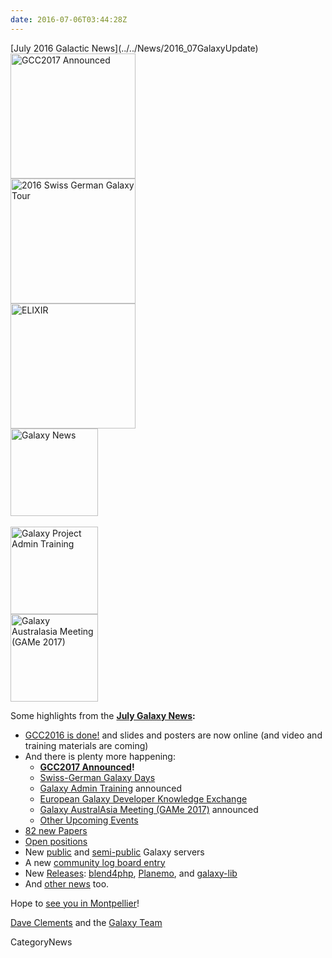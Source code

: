 ```yaml
---
date: 2016-07-06T03:44:28Z
---
```

<div class='newsItemHeader'>[July 2016 Galactic News](../../News/2016_07GalaxyUpdate)</div>

<div class='right'>
<a href='/GalaxyUpdates/2016_07#gcc2017-26-30-june-2017-montpellier-france'><img src='/Images/Logos/GCC2107.png' alt='GCC2017 Announced' width="200" /></a><br />
<a href='/GalaxyUpdates/2016_07#swiss-german-galaxy-days'><img src='/Images/Logos/SG2016T.V2_logo.png' alt='2016 Swiss German Galaxy Tour' width="200" /></a><br />
<a href='/GalaxyUpdates/2016_07#european-galaxy-developer-knowledge-exchange'><img src='/Images/Logos/ElixirNoTextLogo.png' alt='ELIXIR' width="200" /></a>
</div>
<div class='right'>
<a href='/GalaxyUpdates/2016_07'><img src='/Images/GalaxyLogos/GalaxyNews.png' alt='Galaxy News' width=140 /></a><br /><br />
<a href='/GalaxyUpdates/2016_07#galaxy-admin-training-november-7-11-salt-lake-city-utah'><img src='/Images/Logos/AdminTraining2016-500.png' alt='Galaxy Project Admin Training' width=140" /></a><br />
<a href='/GalaxyUpdates/2016_07#galaxy-australasia-meeting-game-2017-3-9-february-melbourne'><img src='/Images/Logos/GAMeLogo200.png' alt='Galaxy Australasia Meeting (GAMe 2017)' width="140" /></a>
</div>

Some highlights from the **[July Galaxy News](../../GalaxyUpdates/2016_07):**

* [GCC2016 is done!](/GalaxyUpdates/2016_07#gcc2016-is-done) and slides and posters are now online (and video and training materials are coming)
* And there is plenty more happening:
  * **[GCC2017 Announced](/GalaxyUpdates/2016_07#gcc2017-26-30-june-2017-montpellier-france)!**
  * [Swiss-German Galaxy Days](/GalaxyUpdates/2016_07#swiss-german-galaxy-days)
  * [Galaxy Admin Training](/GalaxyUpdates/2016_07#galaxy-admin-training-november-7-11-salt-lake-city-utah) announced
  * [European Galaxy Developer Knowledge Exchange](/GalaxyUpdates/2016_07#european-galaxy-developer-knowledge-exchange)
  * [Galaxy AustralAsia Meeting (GAMe 2017)](/GalaxyUpdates/2016_07#galaxy-australasia-meeting-game-2017-3-9-february-melbourne) announced
  * [Other Upcoming Events](/GalaxyUpdates/2016_07#upcoming-events)
* [82 new Papers](/GalaxyUpdates/2016_07#new-papers)
* [Open positions](/GalaxyUpdates/2016_07#whos-hiring)
* New [public](/GalaxyUpdates/2016_07#new-public-galaxy-servers) and [semi-public](/GalaxyUpdates/2016_07#semi-public-galaxy-servers) Galaxy servers
* A new [community log board entry](/GalaxyUpdates/2016_07#galaxy-community-hubs)
* New [Releases](/GalaxyUpdates/2016_07#releases): [blend4php](/GalaxyUpdates/2016_07#blend4php-01-alpha), [Planemo](/GalaxyUpdates/2016_07#planemo-0270), and [galaxy-lib](/GalaxyUpdates/2016_07#galaxy-lib-1678---1679)
* And [other news](/GalaxyUpdates/2016_07#other-news) too.

Hope to [see you in Montpellier](/GalaxyUpdates/2016_07#gcc2017-26-30-june-2017-montpellier-france)!

[Dave Clements](/DaveClements) and the [Galaxy Team](../../GalaxyTeam)


CategoryNews
